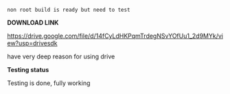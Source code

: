 ```non root build is ready but need to test```

**DOWNLOAD LINK**

https://drive.google.com/file/d/14fCyLdHKPqmTrdegNSvYOfUu1_2d9MYk/view?usp=drivesdk

have very deep reason for using drive 

**Testing status**

Testing is done, fully working
